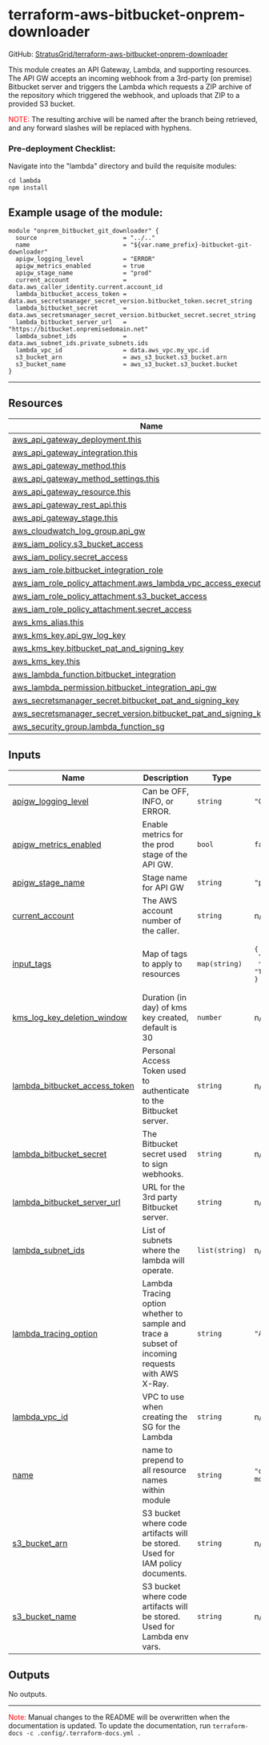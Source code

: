 <!-- BEGIN_TF_DOCS -->
# terraform-aws-bitbucket-onprem-downloader

GitHub: [StratusGrid/terraform-aws-bitbucket-onprem-downloader](https://github.com/StratusGrid/terraform-aws-bitbucket-onprem-downloader)

This module creates an API Gateway, Lambda, and supporting resources.
The API GW accepts an incoming webhook from a 3rd-party (on premise) Bitbucket server and triggers the Lambda which requests a ZIP archive of the repository which triggered the webhook, and uploads that ZIP to a provided S3 bucket.

<span style="color:red">NOTE:</span> The resulting archive will be named after the branch being retrieved, and any forward slashes will be replaced with hyphens.

### Pre-deployment Checklist:
Navigate into the "lambda" directory and build the requisite modules:
```shell
cd lambda
npm install
```

## Example usage of the module:
```hcl
module "onprem_bitbucket_git_downloader" {
  source                        = "../.."
  name                          = "${var.name_prefix}-bitbucket-git-downloader"
  apigw_logging_level           = "ERROR"
  apigw_metrics_enabled         = true
  apigw_stage_name              = "prod"
  current_account               = data.aws_caller_identity.current.account_id
  lambda_bitbucket_access_token = data.aws_secretsmanager_secret_version.bitbucket_token.secret_string
  lambda_bitbucket_secret       = data.aws_secretsmanager_secret_version.bitbucket_secret.secret_string
  lambda_bitbucket_server_url   = "https://bitbucket.onpremisedomain.net"
  lambda_subnet_ids             = data.aws_subnet_ids.private_subnets.ids
  lambda_vpc_id                 = data.aws_vpc.my_vpc.id
  s3_bucket_arn                 = aws_s3_bucket.s3_bucket.arn
  s3_bucket_name                = aws_s3_bucket.s3_bucket.bucket
}
```
---

## Resources

| Name | Type |
|------|------|
| [aws_api_gateway_deployment.this](https://registry.terraform.io/providers/hashicorp/aws/latest/docs/resources/api_gateway_deployment) | resource |
| [aws_api_gateway_integration.this](https://registry.terraform.io/providers/hashicorp/aws/latest/docs/resources/api_gateway_integration) | resource |
| [aws_api_gateway_method.this](https://registry.terraform.io/providers/hashicorp/aws/latest/docs/resources/api_gateway_method) | resource |
| [aws_api_gateway_method_settings.this](https://registry.terraform.io/providers/hashicorp/aws/latest/docs/resources/api_gateway_method_settings) | resource |
| [aws_api_gateway_resource.this](https://registry.terraform.io/providers/hashicorp/aws/latest/docs/resources/api_gateway_resource) | resource |
| [aws_api_gateway_rest_api.this](https://registry.terraform.io/providers/hashicorp/aws/latest/docs/resources/api_gateway_rest_api) | resource |
| [aws_api_gateway_stage.this](https://registry.terraform.io/providers/hashicorp/aws/latest/docs/resources/api_gateway_stage) | resource |
| [aws_cloudwatch_log_group.api_gw](https://registry.terraform.io/providers/hashicorp/aws/latest/docs/resources/cloudwatch_log_group) | resource |
| [aws_iam_policy.s3_bucket_access](https://registry.terraform.io/providers/hashicorp/aws/latest/docs/resources/iam_policy) | resource |
| [aws_iam_policy.secret_access](https://registry.terraform.io/providers/hashicorp/aws/latest/docs/resources/iam_policy) | resource |
| [aws_iam_role.bitbucket_integration_role](https://registry.terraform.io/providers/hashicorp/aws/latest/docs/resources/iam_role) | resource |
| [aws_iam_role_policy_attachment.aws_lambda_vpc_access_execution_role](https://registry.terraform.io/providers/hashicorp/aws/latest/docs/resources/iam_role_policy_attachment) | resource |
| [aws_iam_role_policy_attachment.s3_bucket_access](https://registry.terraform.io/providers/hashicorp/aws/latest/docs/resources/iam_role_policy_attachment) | resource |
| [aws_iam_role_policy_attachment.secret_access](https://registry.terraform.io/providers/hashicorp/aws/latest/docs/resources/iam_role_policy_attachment) | resource |
| [aws_kms_alias.this](https://registry.terraform.io/providers/hashicorp/aws/latest/docs/resources/kms_alias) | resource |
| [aws_kms_key.api_gw_log_key](https://registry.terraform.io/providers/hashicorp/aws/latest/docs/resources/kms_key) | resource |
| [aws_kms_key.bitbucket_pat_and_signing_key](https://registry.terraform.io/providers/hashicorp/aws/latest/docs/resources/kms_key) | resource |
| [aws_kms_key.this](https://registry.terraform.io/providers/hashicorp/aws/latest/docs/resources/kms_key) | resource |
| [aws_lambda_function.bitbucket_integration](https://registry.terraform.io/providers/hashicorp/aws/latest/docs/resources/lambda_function) | resource |
| [aws_lambda_permission.bitbucket_integration_api_gw](https://registry.terraform.io/providers/hashicorp/aws/latest/docs/resources/lambda_permission) | resource |
| [aws_secretsmanager_secret.bitbucket_pat_and_signing_key](https://registry.terraform.io/providers/hashicorp/aws/latest/docs/resources/secretsmanager_secret) | resource |
| [aws_secretsmanager_secret_version.bitbucket_pat_and_signing_key](https://registry.terraform.io/providers/hashicorp/aws/latest/docs/resources/secretsmanager_secret_version) | resource |
| [aws_security_group.lambda_function_sg](https://registry.terraform.io/providers/hashicorp/aws/latest/docs/resources/security_group) | resource |

## Inputs

| Name | Description | Type | Default | Required |
|------|-------------|------|---------|:--------:|
| <a name="input_apigw_logging_level"></a> [apigw\_logging\_level](#input\_apigw\_logging\_level) | Can be OFF, INFO, or ERROR. | `string` | `"OFF"` | no |
| <a name="input_apigw_metrics_enabled"></a> [apigw\_metrics\_enabled](#input\_apigw\_metrics\_enabled) | Enable metrics for the prod stage of the API GW. | `bool` | `false` | no |
| <a name="input_apigw_stage_name"></a> [apigw\_stage\_name](#input\_apigw\_stage\_name) | Stage name for API GW | `string` | `"prod"` | no |
| <a name="input_current_account"></a> [current\_account](#input\_current\_account) | The AWS account number of the caller. | `string` | n/a | yes |
| <a name="input_input_tags"></a> [input\_tags](#input\_input\_tags) | Map of tags to apply to resources | `map(string)` | <pre>{<br>  "Developer": "StratusGrid",<br>  "Provisioner": "Terraform"<br>}</pre> | no |
| <a name="input_kms_log_key_deletion_window"></a> [kms\_log\_key\_deletion\_window](#input\_kms\_log\_key\_deletion\_window) | Duration (in day) of kms key created, default is 30 | `number` | n/a | yes |
| <a name="input_lambda_bitbucket_access_token"></a> [lambda\_bitbucket\_access\_token](#input\_lambda\_bitbucket\_access\_token) | Personal Access Token used to authenticate to the Bitbucket server. | `string` | n/a | yes |
| <a name="input_lambda_bitbucket_secret"></a> [lambda\_bitbucket\_secret](#input\_lambda\_bitbucket\_secret) | The Bitbucket secret used to sign webhooks. | `string` | n/a | yes |
| <a name="input_lambda_bitbucket_server_url"></a> [lambda\_bitbucket\_server\_url](#input\_lambda\_bitbucket\_server\_url) | URL for the 3rd party Bitbucket server. | `string` | n/a | yes |
| <a name="input_lambda_subnet_ids"></a> [lambda\_subnet\_ids](#input\_lambda\_subnet\_ids) | List of subnets where the lambda will operate. | `list(string)` | n/a | yes |
| <a name="input_lambda_tracing_option"></a> [lambda\_tracing\_option](#input\_lambda\_tracing\_option) | Lambda Tracing option whether to sample and trace a subset of incoming requests with AWS X-Ray. | `string` | `"Active"` | no |
| <a name="input_lambda_vpc_id"></a> [lambda\_vpc\_id](#input\_lambda\_vpc\_id) | VPC to use when creating the SG for the Lambda | `string` | n/a | yes |
| <a name="input_name"></a> [name](#input\_name) | name to prepend to all resource names within module | `string` | `"onprem-git-downloader-module"` | no |
| <a name="input_s3_bucket_arn"></a> [s3\_bucket\_arn](#input\_s3\_bucket\_arn) | S3 bucket where code artifacts will be stored. Used for IAM policy documents. | `string` | n/a | yes |
| <a name="input_s3_bucket_name"></a> [s3\_bucket\_name](#input\_s3\_bucket\_name) | S3 bucket where code artifacts will be stored. Used for Lambda env vars. | `string` | n/a | yes |

## Outputs

No outputs.

---

<span style="color:red">Note:</span> Manual changes to the README will be overwritten when the documentation is updated. To update the documentation, run `terraform-docs -c .config/.terraform-docs.yml .`
<!-- END_TF_DOCS -->